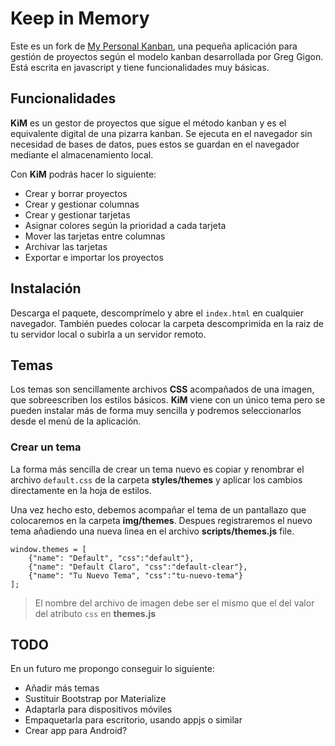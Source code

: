 Keep in Memory
==============

Este es un fork de [My Personal Kanban](https://github.com/greggigon/my-personal-kanban), una pequeña aplicación para gestión de proyectos según el modelo kanban desarrollada por Greg Gigon. Está escrita en javascript y tiene funcionalidades muy básicas.

## Funcionalidades

__KiM__ es un gestor de proyectos que sigue el método kanban y es el equivalente digital de una pizarra kanban. Se ejecuta en el navegador sin necesidad de bases de datos, pues estos se guardan en el navegador mediante el almacenamiento local.

Con __KiM__ podrás hacer lo siguiente:
- Crear y borrar proyectos
- Crear y gestionar columnas
- Crear y gestionar tarjetas
- Asignar colores según la prioridad a cada tarjeta
- Mover las tarjetas entre columnas
- Archivar las tarjetas
- Exportar e importar los proyectos

## Instalación

Descarga el paquete, descomprímelo y abre el `index.html` en cualquier navegador. También puedes colocar la carpeta descomprimida en la raiz de tu servidor local o subirla a un servidor remoto.

## Temas

Los temas son sencillamente archivos __CSS__ acompañados de una imagen, que sobreescriben los estilos básicos. __KiM__ viene con un único tema pero se pueden instalar más de forma muy sencilla y podremos seleccionarlos desde el menú de la aplicación.

### Crear un tema
La forma más sencilla de crear un tema nuevo es copiar y renombrar el archivo `default.css` de la carpeta __styles/themes__ y aplicar los cambios directamente en la hoja de estilos. 

Una vez hecho esto, debemos acompañar el tema de un pantallazo que colocaremos en la carpeta __img/themes__. Despues registraremos el nuevo tema añadiendo una nueva linea en el archivo __scripts/themes.js__ file. 

```
window.themes = [
    {"name": "Default", "css":"default"},
    {"name": "Default Claro", "css":"default-clear"},
    {"name": "Tu Nuevo Tema", "css":"tu-nuevo-tema"}
];
```

> El nombre del archivo de imagen debe ser el mismo que el del valor del atributo `css` en __themes.js__

## TODO

En un futuro me propongo conseguir lo siguiente:
- Añadir más temas
- Sustituir Bootstrap por Materialize
- Adaptarla para dispositivos móviles
- Empaquetarla para escritorio, usando appjs o similar
- Crear app para Android?
